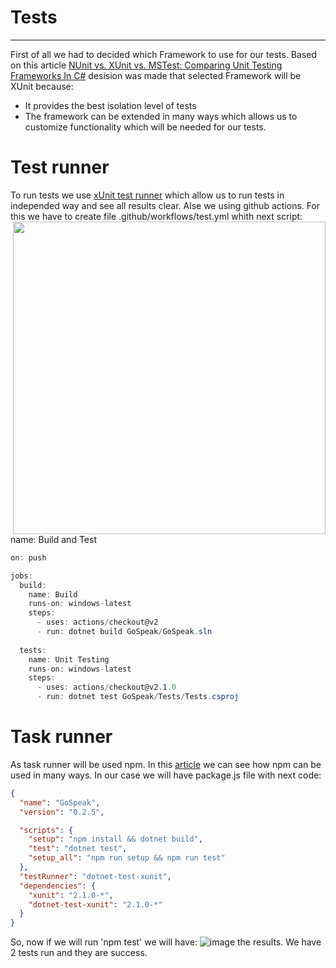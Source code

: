 # Tests

***

First of all we had to decided which Framework to use for our tests. Based on this article [NUnit vs. XUnit vs. MSTest: Comparing Unit Testing Frameworks In C#](https://www.lambdatest.com/blog/nunit-vs-xunit-vs-mstest/) desision was made that selected Framework will be XUnit because: 
 * It provides the best isolation level of tests
 * The framework can be extended in many ways which allows us to customize functionality which will be needed for our tests.

# Test runner

To run tests we use [xUnit test runner](https://github.com/dotnet/coreclr.xunit) which allow us to run tests in independed way and see all results clear.
Alse we using github actions. For this we have to create file .github/workflows/test.yml <img title="" src="https://user-images.githubusercontent.com/91627367/140398585-19d49560-857c-48d8-8afd-682905c9ecc3.png" alt="" align="right" width="500"> whith next script: name: Build and Test

```C#
on: push

jobs:
  build:
    name: Build
    runs-on: windows-latest
    steps:
      - uses: actions/checkout@v2
      - run: dotnet build GoSpeak/GoSpeak.sln
    
  tests:
    name: Unit Testing
    runs-on: windows-latest
    steps:
      - uses: actions/checkout@v2.1.0
      - run: dotnet test GoSpeak/Tests/Tests.csproj
```

# Task runner

As task runner will be used npm. In this [article](https://blog.teamtreehouse.com/use-npm-task-runner) we can see how npm can be used in many ways.
In our case we will have package.js file with next code:
```JSON
{
  "name": "GoSpeak",
  "version": "0.2.5",

  "scripts": {
    "setup": "npm install && dotnet build",
    "test": "dotnet test",
    "setup_all": "npm run setup && npm run test"
  },
  "testRunner": "dotnet-test-xunit",
  "dependencies": {
    "xunit": "2.1.0-*",
    "dotnet-test-xunit": "2.1.0-*"
  }
}
```
So, now if we will run 'npm test' we will have:
![image](https://user-images.githubusercontent.com/91627367/140401585-36b168e0-18c4-4380-8183-3fb8381c0316.png)
the results.
We have 2 tests run and they are success.

